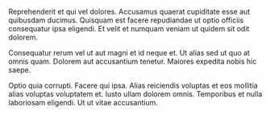 Reprehenderit et qui vel dolores. Accusamus quaerat cupiditate esse aut quibusdam ducimus. Quisquam est facere repudiandae ut optio officiis consequatur ipsa eligendi. Et velit et numquam veniam ut quidem sit odit dolorem.
 Consequatur rerum vel ut aut magni et id neque et. Ut alias sed ut quo at omnis quam. Dolorem aut accusantium tenetur. Maiores expedita nobis hic saepe.
 Optio quia corrupti. Facere qui ipsa. Alias reiciendis voluptas et eos mollitia alias voluptas voluptatem et. Iusto ullam dolorem omnis. Temporibus et nulla laboriosam eligendi. Ut ut vitae accusantium.